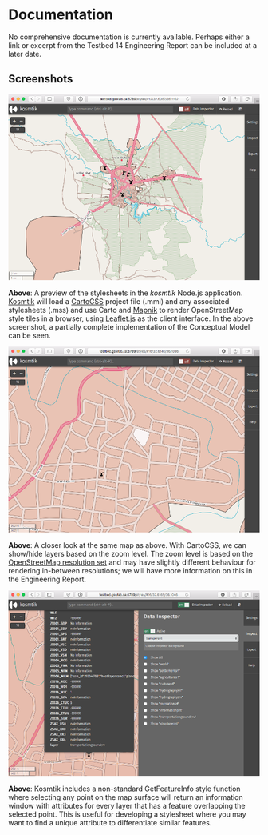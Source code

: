 # Documentation

No comprehensive documentation is currently available. Perhaps either a link or excerpt from the Testbed 14 Engineering Report can be included at a later date.

## Screenshots

![main kosmtik](main%20kosmtik.png)

**Above**: A preview of the stylesheets in the *kosmtik* Node.js application. [Kosmtik][] will load a [CartoCSS][carto] project file (.mml) and any associated stylesheets (.mss) and use Carto and [Mapnik][] to render OpenStreetMap style tiles in a browser, using [Leaflet.js][] as the client interface. In the above screenshot, a partially complete implementation of the Conceptual Model can be seen.

![kosmtik zoom](kosmtik%20zoom.png)

**Above**: A closer look at the same map as above. With CartoCSS, we can show/hide layers based on the zoom level. The zoom level is based on the [OpenStreetMap resolution set][OSM Resolutions] and may have slightly different behaviour for rendering in-between resolutions; we will have more information on this in the Engineering Report.

![kosmtik inspector](kosmtik%20inspector.png)

**Above**: Kosmtik includes a non-standard GetFeatureInfo style function where selecting any point on the map surface will return an information window with attributes for every layer that has a feature overlapping the selected point. This is useful for developing a stylesheet where you may want to find a unique attribute to differentiate similar features.

[carto]: https://github.com/mapbox/carto
[Kosmtik]: https://github.com/kosmtik/kosmtik
[Leaflet.js]: https://leafletjs.com
[Mapnik]: https://mapnik.org
[OSM Resolutions]: https://wiki.openstreetmap.org/wiki/Zoom_levels